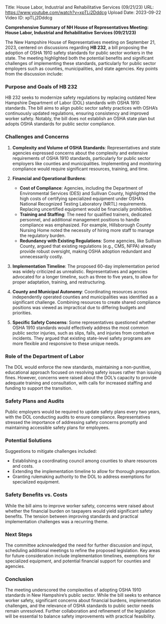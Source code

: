 Title: House Labor, Industrial and Rehabilitative Services (09/21/23)
URL: https://www.youtube.com/watch?v=xpTLj2Dddcg
Upload Date: 2023-09-22
Video ID: xpTLj2Dddcg

**Comprehensive Summary of NH House of Representatives Meeting: House Labor, Industrial and Rehabilitative Services (09/21/23)**

The New Hampshire House of Representatives meeting on September 21, 2023, centered on discussions regarding **HB 232**, a bill proposing the adoption of OSHA 1910 safety standards for public sector workers in the state. The meeting highlighted both the potential benefits and significant challenges of implementing these standards, particularly for public sector employers such as counties, municipalities, and state agencies. Key points from the discussion include:

### **Purpose and Goals of HB 232**
HB 232 seeks to modernize safety regulations by replacing outdated New Hampshire Department of Labor (DOL) standards with OSHA 1910 standards. The bill aims to align public sector safety practices with OSHA’s continuously updated regulations, ensuring consistency and improved worker safety. Notably, the bill does not establish an OSHA state plan but adopts OSHA standards for public sector compliance.

### **Challenges and Concerns**
1. **Complexity and Volume of OSHA Standards**: Representatives and state agencies expressed concerns about the complexity and extensive requirements of OSHA 1910 standards, particularly for public sector employers like counties and municipalities. Implementing and monitoring compliance would require significant resources, training, and time.
   
2. **Financial and Operational Burdens**:
   - **Cost of Compliance**: Agencies, including the Department of Environmental Services (DES) and Sullivan County, highlighted the high costs of certifying specialized equipment under OSHA’s National Recognized Testing Laboratory (NRTL) requirements. Replacing uncertified equipment would be financially prohibitive.
   - **Training and Staffing**: The need for qualified trainers, dedicated personnel, and additional management positions to handle compliance was emphasized. For example, Hillsborough County Nursing Home noted the necessity of hiring more staff to manage the regulatory burden.
   - **Redundancy with Existing Regulations**: Some agencies, like Sullivan County, argued that existing regulations (e.g., CMS, NFPA) already provide robust oversight, making OSHA adoption redundant and unnecessarily costly.

3. **Implementation Timeline**: The proposed 60-day implementation period was widely criticized as unrealistic. Representatives and agencies advocated for a longer timeline, such as three to five years, to allow for proper adaptation, training, and restructuring.

4. **County and Municipal Autonomy**: Coordinating resources across independently operated counties and municipalities was identified as a significant challenge. Combining resources to create shared compliance positions was viewed as impractical due to differing budgets and priorities.

5. **Specific Safety Concerns**: Some representatives questioned whether OSHA 1910 standards would effectively address the most common public sector injuries, such as slips, falls, and injuries from combative incidents. They argued that existing state-level safety programs are more flexible and responsive to these unique needs.

### **Role of the Department of Labor**
The DOL would enforce the new standards, maintaining a non-punitive, educational approach focused on resolving safety issues rather than issuing fines. However, concerns were raised about the DOL’s capacity to provide adequate training and consultation, with calls for increased staffing and funding to support the transition.

### **Safety Plans and Audits**
Public employers would be required to update safety plans every two years, with the DOL conducting audits to ensure compliance. Representatives stressed the importance of addressing safety concerns promptly and maintaining accessible safety plans for employees.

### **Potential Solutions**
Suggestions to mitigate challenges included:
- Establishing a coordinating council among counties to share resources and costs.
- Extending the implementation timeline to allow for thorough preparation.
- Granting rulemaking authority to the DOL to address exemptions for specialized equipment.

### **Safety Benefits vs. Costs**
While the bill aims to improve worker safety, concerns were raised about whether the financial burden on taxpayers would yield significant safety benefits. The tension between improving standards and practical implementation challenges was a recurring theme.

### **Next Steps**
The committee acknowledged the need for further discussion and input, scheduling additional meetings to refine the proposed legislation. Key areas for future consideration include implementation timelines, exemptions for specialized equipment, and potential financial support for counties and agencies.

### **Conclusion**
The meeting underscored the complexities of adopting OSHA 1910 standards in New Hampshire’s public sector. While the bill seeks to enhance worker safety, significant concerns about financial burdens, implementation challenges, and the relevance of OSHA standards to public sector needs remain unresolved. Further collaboration and refinement of the legislation will be essential to balance safety improvements with practical feasibility.